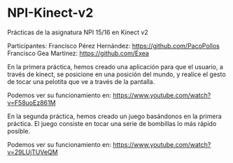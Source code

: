 # NPI-Kinect-v2
Prácticas de la asignatura NPI 15/16 en Kinect v2

Participantes:
Francisco Pérez Hernández: https://github.com/PacoPollos
Francisco Gea Martínez: https://github.com/Exea

En la primera práctica, hemos creado una aplicación para que el usuario, a través de kinect, se posicione en una posición del mundo, y realice el gesto de tocar una pelotita que ve a través de la pantalla.

Podemos ver su funcionamiento en:
https://www.youtube.com/watch?v=F58uoEz861M

En la segunda práctica, hemos creado un juego basándonos en la primera práctica. El juego consiste en tocar una serie de bombillas lo más rápido posible. 

Podemos ver su funcionamiento en:
https://www.youtube.com/watch?v=29LUjTUVeQM

